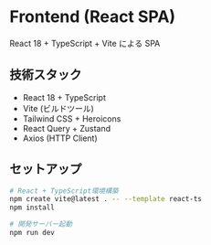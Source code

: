 # Frontend (React SPA)

React 18 + TypeScript + Vite による SPA

## 技術スタック
- React 18 + TypeScript
- Vite (ビルドツール)
- Tailwind CSS + Heroicons
- React Query + Zustand
- Axios (HTTP Client)

## セットアップ
```bash
# React + TypeScript環境構築
npm create vite@latest . -- --template react-ts
npm install

# 開発サーバー起動
npm run dev
```